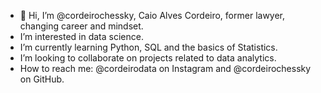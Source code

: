 - 👋 Hi, I’m @cordeirochessky, Caio Alves Cordeiro, former lawyer, changing career and mindset.
- I’m interested in data science.
- I’m currently learning Python, SQL and the basics of Statistics.
- I’m looking to collaborate on projects related to data analytics.
- How to reach me: @cordeirodata on Instagram and @cordeirochessky on GitHub.


